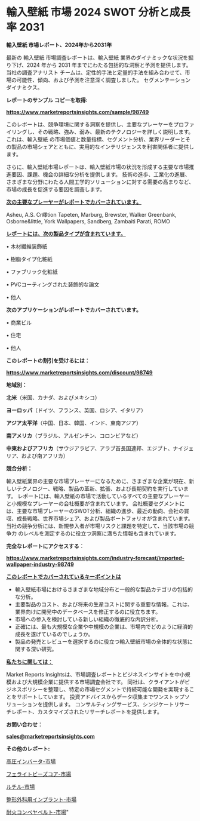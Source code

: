 # 輸入壁紙 市場 2024 SWOT 分析と成長率 2031

<strong>輸入壁紙 市場レポート、2024年から2031年</strong>

最新の 輸入壁紙 市場調査レポートは、輸入壁紙 業界のダイナミックな状況を掘り下げ、2024 年から 2031 年までにわたる包括的な洞察と予測を提供します。当社の調査アナリスト チームは、定性的手法と定量的手法を組み合わせて、市場の可能性、傾向、および予測を注意深く調査しました。 セグメンテーションダイナミクス。



<strong>レポートのサンプル コピーを取得:</strong> <a href=https://www.marketreportsinsights.com/sample/98749>

<strong><u>https://www.marketreportsinsights.com/sample/98749</u></strong></a>

このレポートは、競争環境に関する洞察を提供し、主要なプレーヤーをプロファイリングし、その戦略、強み、弱み、最新のテクノロジーを詳しく説明します。 これは、輸入壁紙 の市場価値と数量指標、セグメント分析、業界リーダーとその製品の市場シェアとともに、実用的なインテリジェンスを利害関係者に提供します。

さらに、輸入壁紙市場レポートは、輸入壁紙市場の状況を形成する主要な市場推進要因、課題、機会の詳細な分析を提供します。 技術の進歩、工業化の進展、さまざまな分野にわたる人間工学的ソリューションに対する需要の高まりなど、市場の成長を促進する要因を調査します。



<strong><u>次の主要なプレーヤーがレポートでカバーされています。</u></strong>

Asheu, A.S. Cr嶧tion Tapeten, Marburg, Brewster, Walker Greenbank, Osborne&little, York Wallpapers, Sandberg, Zambaiti Parati, ROMO



<strong><u><b>レポートには、次の製品タイプが含まれています。</b></u></strong>

• 木材繊維装飾紙

• 樹脂タイプ化粧紙

• ファブリック化粧紙

• PVCコーティングされた装飾的な論文

• 他人



<strong><b>次のアプリケーションがレポートでカバーされています。</b></strong>

• 商業ビル

• 住宅

• 他人



<strong><b>このレポートの割引を受けるには：</b></strong><a href=https://www.marketreportsinsights.com/discount/98749>

<strong><u>https://www.marketreportsinsights.com/discount/98749</u></strong></a>



<strong>地域別：</strong>



<strong>北米</strong>（米国、カナダ、およびメキシコ）



<strong>ヨーロッパ</strong>（ドイツ、フランス、英国、ロシア、イタリア）



<strong>アジア太平洋</strong>（中国、日本、韓国、インド、東南アジア）



<strong>南アメリカ</strong>（ブラジル、アルゼンチン、コロンビアなど）



<strong>中東およびアフリカ</strong>（サウジアラビア、アラブ首長国連邦、エジプト、ナイジェリア、および南アフリカ）



<strong>競合分析：</strong>

輸入壁紙業界の主要な市場プレーヤーになるために、さまざまな企業が現在、新しいテクノロジー、戦略、製品の革新、拡張、および長期契約を実行しています。 レポートには、輸入壁紙の市場で活動しているすべての主要なプレーヤーと小規模なプレーヤーの会社概要が含まれています。 会社概要セグメントには、主要な市場プレーヤーのSWOT分析、組織の進歩、最近の動向、会社の買収、成長戦略、世界市場シェア、および製品ポートフォリオが含まれています。 当社の競争分析には、新規参入者が市場リスクと課題を特定して、当該市場の競争力 のレベルを測定するのに役立つ洞察に満ちた情報も含まれています。



<strong>完全なレポートにアクセスする</strong>：

<a href=https://www.marketreportsinsights.com/industry-forecast/imported-wallpaper-industry-98749>

<strong><u>https://www.marketreportsinsights.com/industry-forecast/imported-wallpaper-industry-98749</u></strong></a>



<strong><u><b>このレポートでカバーされているキーポイントは</b></u></strong>
<ul>
  <li>輸入壁紙市場におけるさまざまな地域分布と一般的な製品カテゴリの包括的な分析。</li>
  <li>主要製品のコスト、および将来の生産コストに関する重要な情報。これは、業界向けに開発中のデータベースを修正するのに役立ちます。</li>
  <li>市場への参入を検討している新しい組織の徹底的な内訳分析。</li>
  <li>正確には、最も大規模な企業や中規模の企業は、市場内でどのように経済的成長を遂げているのでしょうか。</li>
  <li>製品の発売とレビューを選択するのに役立つ輸入壁紙市場の全体的な状態に関する深い研究。</li>
</ul>


<strong><u><b>私たちに関しては：</b></u></strong>

Market Reports Insightsは、市場調査レポートとビジネスインサイトを中小規模および大規模企業に提供する市場調査会社です。 同社は、クライアントがビジネスポリシーを整理し、特定の市場セグメントで持続可能な開発を実現することをサポートしています。 投資アドバイスからデータ収集までワンストップソリューションを提供します。 コンサルティングサービス、シンジケートリサーチレポート、カスタマイズされたリサーチレポートを提供します。



<strong><b>お問い合わせ</b></strong>：

<a href=mailto:sales@marketreportsinsights.com>

<strong><u>sales@marketreportsinsights.com</u></strong></a>



<strong>その他のレポート:</strong>

<a href=https://www.linkedin.com/pulse/高圧インバータ-市場-2023-総合分析と事業成長戦略-2030-analytics-achievers-24-analysis-yvt8f/>高圧インバータ-市場</a>

<a href=https://www.linkedin.com/pulse/フェライトビーズコア-市場-2023-総合分析と事業成長戦略-2030-analytics-achievers-24-analysis-iih3f/>フェライトビーズコア-市場</a>

<a href=https://www.linkedin.com/pulse/ルチル-市場-2023-収益と成長ドライバー-2030-pr-news-hub-licdf/>ルチル-市場</a>

<a href=https://www.linkedin.com/pulse/整形外科用インプラント-市場-2023-swot-分析と成長率-2030-market-tribunal-4h58f/>整形外科用インプラント-市場</a>

<a href=https://www.linkedin.com/pulse/耐火コンベヤベルト-市場-2023-総利益と主要ベンダー-2030-pr-news-hub-zphgf/>耐火コンベヤベルト-市場</a>"
